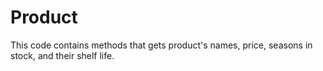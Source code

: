 # Product
This code contains methods that gets product's names, price, seasons in stock, and their shelf life. 

